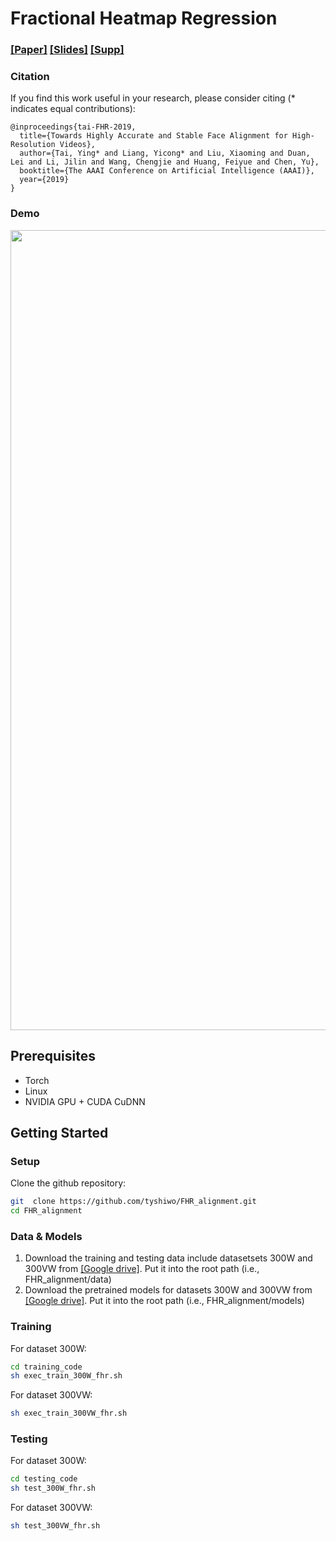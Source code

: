 # Fractional Heatmap Regression
### [[Paper]](https://arxiv.org/pdf/1811.00342.pdf) [[Slides]](https://drive.google.com/open?id=12llt9uzYIUG4Xgx0G9YqnR8rUs1tGYN-) [[Supp]](https://drive.google.com/open?id=1cFyjZWdGOBZ8t-63bZehERMaKpTkawwe)

### Citation
If you find this work useful in your research, please consider citing (* indicates equal contributions):

	@inproceedings{tai-FHR-2019,
	  title={Towards Highly Accurate and Stable Face Alignment for High-Resolution Videos},
	  author={Tai, Ying* and Liang, Yicong* and Liu, Xiaoming and Duan, Lei and Li, Jilin and Wang, Chengjie and Huang, Feiyue and Chen, Yu},
	  booktitle={The AAAI Conference on Artificial Intelligence (AAAI)},
	  year={2019}
	}

### Demo
<p align='center'>
  <img src='imgs/demo.gif' width='1280'/>
</p>

## Prerequisites
- Torch
- Linux
- NVIDIA GPU + CUDA CuDNN 


## Getting Started
### Setup

Clone the github repository:

```bash
git  clone https://github.com/tyshiwo/FHR_alignment.git
cd FHR_alignment
```

### Data & Models
1. Download the training and testing data include datasetsets 300W and 300VW from [[Google drive]](https://drive.google.com/open?id=1NFJ4AhtM33Gus-Ri_lhwgMEZnNCDLqdl). Put it into the root path (i.e., FHR_alignment/data)
2. Download the pretrained models for datasets 300W and 300VW from [[Google drive]](https://drive.google.com/open?id=1pqL1oRnbvP8zTm50a_xn94S1r6cOVo6C). Put it into the root path (i.e., FHR_alignment/models)
### Training

For dataset 300W:

```bash
cd training_code
sh exec_train_300W_fhr.sh
```

For dataset 300VW:

```bash
sh exec_train_300VW_fhr.sh
```

### Testing
For dataset 300W:

```bash
cd testing_code
sh test_300W_fhr.sh
```

For dataset 300VW:

```bash
sh test_300VW_fhr.sh
```




